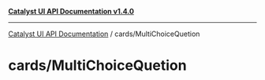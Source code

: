[**Catalyst UI API Documentation v1.4.0**](../../README.md)

---

[Catalyst UI API Documentation](../../README.md) / cards/MultiChoiceQuetion

# cards/MultiChoiceQuetion
